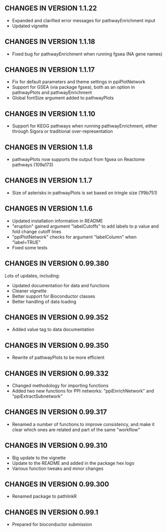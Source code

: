 CHANGES IN VERSION 1.1.22
-------------------------

* Expanded and clarified error messages for pathwayEnrichment input
* Updated vignette


CHANGES IN VERSION 1.1.18
-------------------------

* Fixed bug for pathwayEnrichment when running fgsea (NA gene names)


CHANGES IN VERSION 1.1.17
-------------------------

* Fix for default parameters and theme settings in ppiPlotNetwork
* Support for GSEA (via package fgsea), both as an option in pathwayPlots and pathwayEnrichment
* Global fontSize argument added to pathwayPlots


CHANGES IN VERSION 1.1.10
-------------------------

* Support for KEGG pathways when running pathwayEnrichment, either through Sigora or traditional over-representation


CHANGES IN VERSION 1.1.8
-------------------------

* pathwayPlots now supports the output from fgsea on Reactome pathways (109a173)


CHANGES IN VERSION 1.1.7
-------------------------

* Size of asterisks in pathwayPlots is set based on tringle size (1f9b751)


CHANGES IN VERSION 1.1.6
-------------------------

* Updated installation information in README
* "eruption" gained argument "labelCutoffs" to add labels to p value and fold change cutoff lines
* "ppiPlotNetwork" checks for argument "labelColumn" when "label=TRUE"
* Fixed some tests


CHANGES IN VERSION 0.99.380
----------------------------

Lots of updates, including:

* Updated documentation for data and functions
* Cleaner vignette
* Better support for Bioconductor classes
* Better handling of data loading


CHANGES IN VERSION 0.99.352
----------------------------

* Added value tag to data documentation


CHANGES IN VERSION 0.99.350
----------------------------

* Rewrite of pathwayPlots to be more efficient


CHANGES IN VERSION 0.99.332
----------------------------

* Changed methodology for importing functions
* Added two new functions for PPI networks: "ppiEnrichNetwork" and "ppiExtractSubnetwork"


CHANGES IN VERSION 0.99.317
----------------------------

* Renamed a number of functions to improve consistency, and make it clear which 
  ones are related and part of the same "workflow"


CHANGES IN VERSION 0.99.310
----------------------------

* Big update to the vignette
* Update to the README and added in the package hex logo
* Various function tweaks and minor changes


CHANGES IN VERSION 0.99.300
----------------------------

* Renamed package to pathlinkR


CHANGES IN VERSION 0.99.1
----------------------------

* Prepared for bioconductor submission
